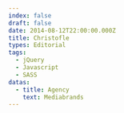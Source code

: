 ```yaml
---
index: false
draft: false
date: 2014-08-12T22:00:00.000Z
title: Christofle
types: Editorial
tags:
  - jQuery
  - Javascript
  - SASS
datas:
  - title: Agency
    text: Mediabrands
---
```

